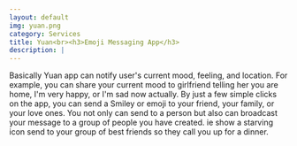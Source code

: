 ```yaml
---
layout: default
img: yuan.png
category: Services
title: Yuan<br><h3>Emoji Messaging App</h3>
description: |
---
```

Basically Yuan app can notify user's current mood, feeling, and location. For example, you can share your current mood to girlfriend telling her you are home, I'm very happy, or I'm sad now actually. By just a few simple clicks on the app, you can send a Smiley or emoji to your friend, your family, or your love ones. You not only can send to a person but also can broadcast your message to a group of people you have created. ie show a starving icon send to your group of best friends so they call you up for a dinner.